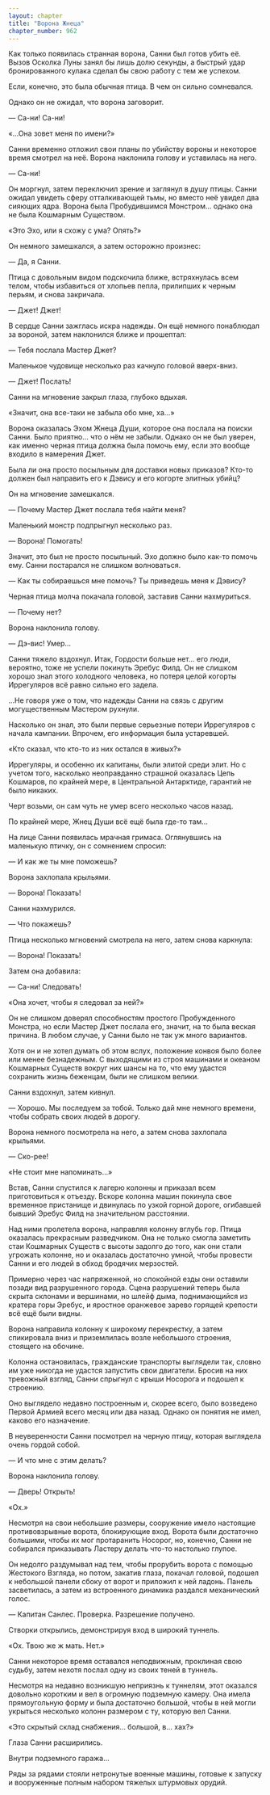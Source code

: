 ```yaml
---
layout: chapter
title: "Ворона Жнеца"
chapter_number: 962
---
```


Как только появилась странная ворона, Санни был готов убить её. Вызов Осколка Луны занял бы лишь долю секунды, а быстрый удар бронированного кулака сделал бы свою работу с тем же успехом.

Если, конечно, это была обычная птица. В чем он сильно сомневался.

Однако он не ожидал, что ворона заговорит.

— Са-ни! Са-ни!

«...Она зовет меня по имени?»

Санни временно отложил свои планы по убийству вороны и некоторое время смотрел на неё. Ворона наклонила голову и уставилась на него.

— Са-ни!

Он моргнул, затем переключил зрение и заглянул в душу птицы. Санни ожидал увидеть сферу отталкивающей тьмы, но вместо неё увидел два сияющих ядра. Ворона была Пробудившимся Монстром... однако она не была Кошмарным Существом.

«Это Эхо, или я схожу с ума? Опять?»

Он немного замешкался, а затем осторожно произнес:

— Да, я Санни.

Птица с довольным видом подскочила ближе, встряхнулась всем телом, чтобы избавиться от хлопьев пепла, прилипших к черным перьям, и снова закричала.

— Джет! Джет!

В сердце Санни зажглась искра надежды. Он ещё немного понаблюдал за вороной, затем наклонился ближе и прошептал:

— Тебя послала Мастер Джет?

Маленькое чудовище несколько раз качнуло головой вверх-вниз.

— Джет! Послать!

Санни на мгновение закрыл глаза, глубоко вдыхая.

«Значит, она все-таки не забыла обо мне, ха...»

Ворона оказалась Эхом Жнеца Души, которое она послала на поиски Санни. Было приятно... что о нём не забыли. Однако он не был уверен, как именно черная птица должна была помочь ему, если это вообще входило в намерения Джет.

Была ли она просто посыльным для доставки новых приказов? Кто-то должен был направить его к Дэвису и его когорте элитных убийц?

Он на мгновение замешкался.

— Почему Мастер Джет послала тебя найти меня?

Маленький монстр подпрыгнул несколько раз.

— Ворона! Помогать!

Значит, это был не просто посыльный. Эхо должно было как-то помочь ему. Санни постарался не слишком волноваться.

— Как ты собираешься мне помочь? Ты приведешь меня к Дэвису?

Черная птица молча покачала головой, заставив Санни нахмуриться.

— Почему нет?

Ворона наклонила голову.

— Дэ-вис! Умер...

Санни тяжело вздохнул. Итак, Гордости больше нет... его люди, вероятно, тоже не успели покинуть Эребус Филд. Он не слишком хорошо знал этого холодного человека, но потеря целой когорты Иррегуляров всё равно сильно его задела.

...Не говоря уже о том, что надежды Санни на связь с другим могущественным Мастером рухнули.

Насколько он знал, это были первые серьезные потери Иррегуляров с начала кампании. Впрочем, его информация была устаревшей.

«Кто сказал, что кто-то из них остался в живых?»

Иррегуляры, и особенно их капитаны, были элитой среди элит. Но с учетом того, насколько неоправданно страшной оказалась Цепь Кошмаров, по крайней мере, в Центральной Антарктиде, гарантий не было никаких.

Черт возьми, он сам чуть не умер всего несколько часов назад.

По крайней мере, Жнец Души всё ещё была где-то там...

На лице Санни появилась мрачная гримаса. Оглянувшись на маленькую птичку, он с сомнением спросил:

— И как же ты мне поможешь?

Ворона захлопала крыльями.

— Ворона! Показать!

Санни нахмурился.

— Что покажешь?

Птица несколько мгновений смотрела на него, затем снова каркнула:

— Ворона! Показать!

Затем она добавила:

— Са-ни! Следовать!

«Она хочет, чтобы я следовал за ней?»

Он не слишком доверял способностям простого Пробужденного Монстра, но если Мастер Джет послала его, значит, на то была веская причина. В любом случае, у Санни было не так уж много вариантов.

Хотя он и не хотел думать об этом вслух, положение конвоя было более или менее безнадежным. С выходящими из строя машинами и океаном Кошмарных Существ вокруг них шансы на то, что ему удастся сохранить жизнь беженцам, были не слишком велики.

Санни вздохнул, затем кивнул.

— Хорошо. Мы последуем за тобой. Только дай мне немного времени, чтобы собрать своих людей в дорогу.

Ворона немного посмотрела на него, а затем снова захлопала крыльями.

— Ско-рее!

«Не стоит мне напоминать...»

Встав, Санни спустился к лагерю колонны и приказал всем приготовиться к отъезду. Вскоре колонна машин покинула свое временное пристанище и двинулась по узкой горной дороге, огибавшей бывший Эребус Филд на значительном расстоянии.

Над ними пролетела ворона, направляя колонну вглубь гор. Птица оказалась прекрасным разведчиком. Она не только смогла заметить стаи Кошмарных Существ с высоты задолго до того, как они стали угрожать колонне, но и оказалась достаточно умной, чтобы провести Санни и его людей в обход бродячих мерзостей.

Примерно через час напряженной, но спокойной езды они оставили позади вид разрушенного города. Сцена разрушений теперь была скрыта склонами и вершинами, но шлейф дыма, поднимающийся из кратера горы Эребус, и яростное оранжевое зарево горящей крепости всё ещё были видны.

Ворона направила колонну к широкому перекрестку, а затем спикировала вниз и приземлилась возле небольшого строения, стоящего на обочине.

Колонна остановилась, гражданские транспорты выглядели так, словно им уже никогда не удастся запустить свои двигатели. Бросив на них тревожный взгляд, Санни спрыгнул с крыши Носорога и подошел к строению.

Оно выглядело недавно построенным и, скорее всего, было возведено Первой Армией всего месяц или два назад. Однако он понятия не имел, каково его назначение.

В неуверенности Санни посмотрел на черную птицу, которая выглядела очень гордой собой.

— И что мне с этим делать?

Ворона наклонила голову.

— Дверь! Открыть!

«Ох.»

Несмотря на свои небольшие размеры, сооружение имело настоящие противовзрывные ворота, блокирующие вход. Ворота были достаточно большими, чтобы их мог протаранить Носорог, но, конечно, Санни не собирался приказывать Ластеру делать что-то настолько глупое.

Он недолго раздумывал над тем, чтобы прорубить ворота с помощью Жестокого Взгляда, но потом, закатив глаза, покачал головой, подошел к небольшой панели сбоку от ворот и приложил к ней ладонь. Панель засветилась, а затем из встроенного динамика раздался механический голос.

— Капитан Санлес. Проверка. Разрешение получено.

Створки открылись, демонстрируя вход в широкий туннель.

«Ох. Твою же ж мать. Нет.»

Санни некоторое время оставался неподвижным, проклиная свою судьбу, затем нехотя послал одну из своих теней в туннель.

Несмотря на недавно возникшую неприязнь к туннелям, этот оказался довольно коротким и вел в огромную подземную камеру. Она имела прямоугольную форму и была достаточно большой, чтобы в ней могли укрыться несколько колонн размером с ту, которую вел Санни.

«Это скрытый склад снабжения... большой, в... хах?»

Глаза Санни расширились.

Внутри подземного гаража...

Ряды за рядами стояли нетронутые военные машины, готовые к запуску и вооруженные полным набором тяжелых штурмовых орудий.